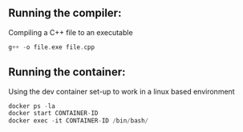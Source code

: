 

## Running the compiler: 
Compiling a C++ file to an executable

```c
g++ -o file.exe file.cpp
```

## Running the container: 
Using the dev container set-up to work in a linux based environment
```c
docker ps -la
docker start CONTAINER-ID
docker exec -it CONTAINER-ID /bin/bash/
```